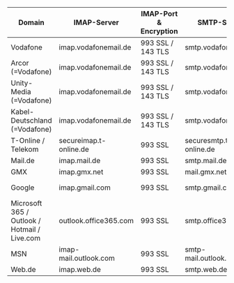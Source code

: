

| Domain  | IMAP-Server | IMAP-Port & Encryption | SMTP-Server | SMTP-Port & Encryption | Web-URL | by | last update |
| ------------- | ------------- |------------- |------------- |------------- |------------- |------------- |------------- |
| Vodafone  | imap.vodafonemail.de | 993 SSL / 143 TLS | smtp.vodafonemail.de | 465 SSL / 587 TLS | https://live.vodafone.de/login | vodafone.de  | 06/2023 |
| Arcor (=Vodafone)  | imap.vodafonemail.de | 993 SSL / 143 TLS | smtp.vodafonemail.de | 465 SSL / 587 TLS| https://live.vodafone.de/login | vodafone.de  | 06/2023 |
| Unity-Media (=Vodafone) | imap.vodafonemail.de | 993 SSL / 143 TLS | smtp.vodafonemail.de | 465 SSL / 587 TLS| https://live.vodafone.de/login | vodafone.de  | 06/2023 |
| Kabel-Deutschland (=Vodafone) | imap.vodafonemail.de | 993 SSL / 143 TLS | smtp.vodafonemail.de | 465 SSL / 587 TLS| https://live.vodafone.de/login | vodafone.de  | 06/2023 |
| T-Online / Telekom | secureimap.t-online.de | 993 SSL | securesmtp.t-online.de | 465 SSL | - | t-online.de  | 06/2023 |
| Mail.de  | imap.mail.de | 993 SSL | smtp.mail.de | 465 SSL | - | mail.de  | 06/2023 |
| GMX  | imap.gmx.net | 993 SSL | mail.gmx.net | 465 SSL | - | gmx.net  | 06/2023 |
| Google | imap.gmail.com | 993 SSL | smtp.gmail.com | 465 SSL / 587 TLS | - | google.de  | 06/2023 |
| Microsoft 365 / Outlook / Hotmail / Live.com | outlook.office365.com | 993 SSL | smtp.office365.com | 587 TLS | - | microsoft.com | 06/2023 |
| MSN | imap-mail.outlook.com | 993 SSL | smtp-mail.outlook.com | 587 TLS | - | microsoft.com | 06/2023 |
| Web.de | imap.web.de | 993 SSL | smtp.web.de | 587 TLS | - | web.de | 06/2023 |
